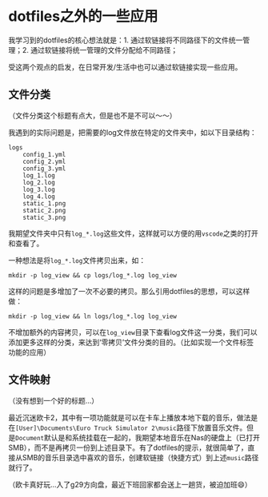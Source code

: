# dotfiles之外的一些应用


我学习到的dotfiles的核心想法就是：1. 通过软链接将不同路径下的文件统一管理；2. 通过软链接将统一管理的文件分配给不同路径；

受这两个观点的启发，在日常开发/生活中也可以通过软链接实现一些应用。

<!--more-->

## 文件分类

（文件分类这个标题有点大，但是也不是不可以～～）

我遇到的实际问题是，把需要的log文件放在特定的文件夹中，如以下目录结构：
```
logs
    config_1.yml
    config_2.yml
    config_3.yml
    log_1.log
    log_2.log
    log_3.log
    log_4.log
    static_1.png
    static_2.png
    static_3.png
```

我期望文件夹中只有`log_*.log`这些文件，这样就可以方便的用`vscode`之类的打开和查看了。

一种想法是将`log_*.log`文件拷贝出来，如：

```mkdir -p log_view && cp logs/log_*.log log_view```

这样的问题是多增加了一次不必要的拷贝。那么引用dotfiles的思想，可以这样做：

```mkdir -p log_view && ln logs/log_*.log log_view```

不增加额外的内容拷贝，可以在`log_view`目录下查看log文件这一分类，我们可以添加更多这样的分类，来达到‘零拷贝’文件分类的目的。（比如实现一个文件标签功能的应用）

## 文件映射

（没有想到一个好的标题...）

最近沉迷欧卡2，其中有一项功能就是可以在卡车上播放本地下载的音乐，做法是在`[User]\Documents\Euro Truck Simulator 2\music`路径下放置音乐文件。但是`Document`默认是和系统挂载在一起的，我期望本地音乐在Nas的硬盘上（已打开SMB），而不是再拷贝一份到上述目录下。有了dotfiles的提示，就很简单了，直接从SMB的音乐目录选中喜欢的音乐，创建软链接（快捷方式）到上述`music`路径就行了。

（欧卡真好玩...入了g29方向盘，最近下班回家都会送上一趟货，被迫加班😄）
